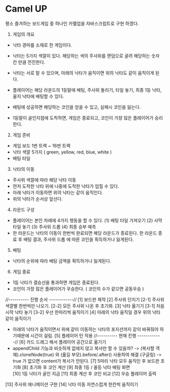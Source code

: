 # Camel UP

평소 즐겨하는 보드게임 중 하나인 카멜업을 자바스크립트로 구현 하겠다.

1. 게임의 개요
  - 낙타 경마를 소재로 한 게임이다.
  - 낙타는 5가지 색깔이 있다. 해당하는 색의 주사위를 랜덤으로 굴려 해당하는 숫자 칸 만큼 전진한다.
  - 낙타는 서로 탈 수 있으며, 아래의 낙타가 움직이면 위의 낙타도 같이 움직이게 된다.
    
  - 플레이어는 해당 라운드의 1등말에 배팅, 주사위 돌리기, 타일 놓기, 최종 1등 낙타, 꼴지 낙타에 배팅할 수 있다.
  - 배팅에 성공하면 해당하는 코인을 얻을 수 있고, 실패시 코인을 잃는다.
  - 1등말이 골인지점에 도착하면, 게임은 종료되고, 코인이 가장 많은 플레이어가 승리한다.

2. 게임 준비 
  - 게임 보드 1번 트랙 ~ 16번 트랙
  - 낙타 색깔 5가지 ( green, yellow, red, blue, white )
  - 배팅 타일   
3. 낙타의 이동
  - 주사위 색깔에 따라 해당 낙타 이동
  - 먼저 도착한 낙타 위에 나중에 도착한 낙타가 업힐 수 있다.
  - 아래 낙타가 이동하면 위의 낙타는 같이 움직인다.
  - 위의 낙타가 순서상 앞선다.   
4. 라운드 구성
  - 플레이어는 본인 차례에 4가지 행동을 할 수 있다.
    (1) 배팅 타일 가져오기
    (2) 사막 타일 놓기
    (3) 주사위 드롭
    (4) 최종 승부 예측
  - 한 라운드는 낙타의 이동이 한번씩 완료되면 해당 라운드가 종료된다.
    한 라운드 종료 후 배팅 결과, 주사위 드롭 에 따른 코인을 획득하거나 잃게된다.      
5. 배팅
  - 낙타의 순위에 따라 배팅 금액을 획득하거나 잃게된다.
6. 게임 종료
  - 1등 낙타가 결승선을 통과하면 게임은 종료된다.
  - 코인이 가장 많은 플레이어가 우승한다. ( 코인의 수가 같으면 공동우승 )

//---------- 진행 순서 ------------//
[1] 보드판 제작
[2] 주사위 던지기
  [2-1] 주사위 색깔별 한번씩만 나오기.
  [2-2] 모든 주사위 나온 후 초기화.
[3] 낙타 옮기기
  [3-1] 처음 시작 낙타 놓기
  [3-2] 우선 한마리씩 움직이기
[4] 아래의 낙타 움직일 경우 위의 낙타 같이 움직이기
  - 아래의 낙타가 움직이면서 위에 같이 이동하는 낙타의 포지션까지 같이 바꿔줘야 하기때문에 시간이 걸림.
[5] 플레이어 턴 적용
//---------- 현재 진행 ------------//
[6] 카드 드래그 해서 플레이어 공간으로 옮기기
  - appendChild 기능과 비슷하게 없애지 않고 복사만 할 수 있을까?
  -> (복사할 객체).cloneNode(true) 와 (옮길 부모).before/.after() 사용하여 해결 (구글링)
  -> true 가 없으면 content가 복사가 안된다.
[7] 5마리 낙타 모두 움직인 후 보드판 초기화
[8] 초기화 후 코인 계산
[9] 최종 1등 / 꼴등 낙타 배팅 화면  
[10] 1등 낙타가 골인 지금 
[11] 최종 계산 후 코인 비교
[12] 우승 플레이어 출력

[13] 주사위 애니메이션 구현
[14] 낙타 이동 자연스럽게 한칸씩 움직이기
